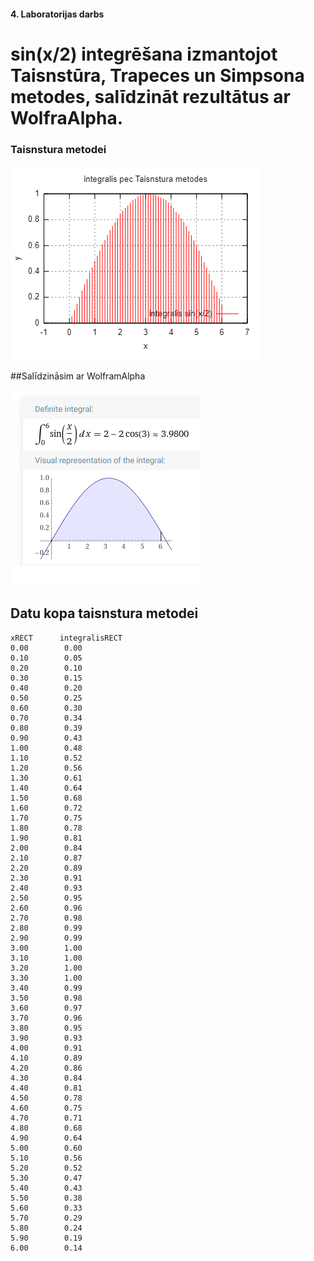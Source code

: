 #### 4. Laboratorijas darbs
# sin(x/2) integrēšana izmantojot Taisnstūra, Trapeces un Simpsona metodes, salīdzināt rezultātus ar WolfraAlpha.

### Taisnstura metodei
  ![alt text](https://github.com/daisies7779/RTR-105/blob/master/darbi/4ld_integral/TaisnsturaInegralis.png?raw=true)

##Salīdzināsim ar WolframAlpha

 ![alt text](https://github.com/daisies7779/RTR-105/blob/master/darbi/4ld_integral/wolframAplpha.png?raw=true)


## Datu kopa taisnstura metodei
```
xRECT	   integralisRECT 
0.00		0.00
0.10		0.05
0.20		0.10
0.30		0.15
0.40		0.20
0.50		0.25
0.60		0.30
0.70		0.34
0.80		0.39
0.90		0.43
1.00		0.48
1.10		0.52
1.20		0.56
1.30		0.61
1.40		0.64
1.50		0.68
1.60		0.72
1.70		0.75
1.80		0.78
1.90		0.81
2.00		0.84
2.10		0.87
2.20		0.89
2.30		0.91
2.40		0.93
2.50		0.95
2.60		0.96
2.70		0.98
2.80		0.99
2.90		0.99
3.00		1.00
3.10		1.00
3.20		1.00
3.30		1.00
3.40		0.99
3.50		0.98
3.60		0.97
3.70		0.96
3.80		0.95
3.90		0.93
4.00		0.91
4.10		0.89
4.20		0.86
4.30		0.84
4.40		0.81
4.50		0.78
4.60		0.75
4.70		0.71
4.80		0.68
4.90		0.64
5.00		0.60
5.10		0.56
5.20		0.52
5.30		0.47
5.40		0.43
5.50		0.38
5.60		0.33
5.70		0.29
5.80		0.24
5.90		0.19
6.00		0.14
```
